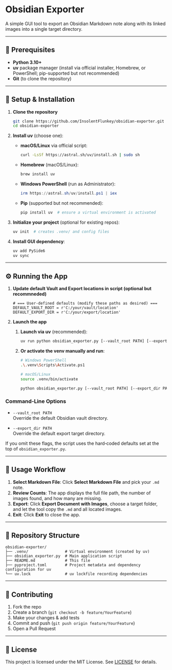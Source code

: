 # Obsidian Exporter

A simple GUI tool to export an Obsidian Markdown note along with its linked images into a single target directory.

---

## 🔧 Prerequisites

- **Python 3.10+**
- **uv** package manager (install via official installer, Homebrew, or PowerShell; pip-supported but not recommended)
- **Git** (to clone the repository)

---

## 🚀 Setup & Installation

1. **Clone the repository**
   ```bash
   git clone https://github.com/InsolentFlunkey/obsidian-exporter.git
   cd obsidian-exporter
   ```

2. **Install uv** (choose one):

   - **macOS/Linux** via official script:
     ```bash
     curl -LsSf https://astral.sh/uv/install.sh | sudo sh
     ```

   - **Homebrew** (macOS/Linux):
     ```bash
     brew install uv
     ```

   - **Windows PowerShell** (run as Administrator):
     ```powershell
     irm https://astral.sh/uv/install.ps1 | iex
     ```

   - **Pip** (supported but not recommended):
     ```bash
     pip install uv  # ensure a virtual environment is activated
     ```

3. **Initialize your project** (optional for existing repos):
   ```bash
   uv init  # creates .venv/ and config files
   ```

4. **Install GUI dependency**:
   ```bash
   uv add PySide6
   uv sync
   ```

---

## ⚙️ Running the App

1. **Update default Vault and Export locations in script (optional but recommneded)**
   ```
   # === User-defined defaults (modify these paths as desired) ===
   DEFAULT_VAULT_ROOT = r'C:/your/vault/location'
   DEFAULT_EXPORT_DIR = r'C:/your/export/location'
   ```

2. **Launch the app**
   1. **Launch via uv** (recommended):
      ```bash
      uv run python obsidian_exporter.py [--vault_root PATH] [--export_dir PATH]
      ```

   2. **Or activate the venv manually and run**:
      ```bash
      # Windows PowerShell
      .\.venv\Scripts\Activate.ps1

      # macOS/Linux
      source .venv/bin/activate

      python obsidian_exporter.py [--vault_root PATH] [--export_dir PATH]
      ```

### Command‑Line Options

- `--vault_root PATH`  
  Override the default Obsidian vault directory.

- `--export_dir PATH`  
  Override the default export target directory.

If you omit these flags, the script uses the hard‑coded defaults set at the top of `obsidian_exporter.py`.

---

## 🎨 Usage Workflow

1. **Select Markdown File**: Click **Select Markdown File** and pick your `.md` note.
2. **Review Counts**: The app displays the full file path, the number of images found, and how many are missing.
3. **Export**: Click **Export Document with Images**, choose a target folder, and let the tool copy the `.md` and all located images.
4. **Exit**: Click **Exit** to close the app.

---

## 📂 Repository Structure

```
obsidian-exporter/
├── .venv/                # Virtual environment (created by uv)
├── obsidian_exporter.py  # Main application script
├── README.md             # This file
├── pyproject.toml        # Project metadata and dependency configuration for uv
└── uv.lock               # uv lockfile recording dependencies
```  

---

## 🤝 Contributing

1. Fork the repo
2. Create a branch (`git checkout -b feature/YourFeature`)
3. Make your changes & add tests
4. Commit and push (`git push origin feature/YourFeature`)
5. Open a Pull Request

---

## 📝 License

This project is licensed under the MIT License. See [LICENSE](./LICENSE) for details.

